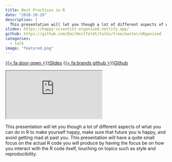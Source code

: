 ```yaml
---
title: Best Practices in R
date: "2018-10-29"
description: |
  This presentation will let you though a lot of different aspects of what you can do in R to make yourself happy, make sure that future you is happy, and avoid getting mad at past you.
slides: https://happy-scientist-organized.netlify.app/
github: https://github.com/EmilHvitfeldt/talks/tree/master/oRganized
categories:
  - talk
image: "featured.png"
---
```




<a href="https://happy-scientist-organized.netlify.app/" class="listing-slides btn-links">{{< fa door-open >}}Slides<a>
<a href="https://github.com/EmilHvitfeldt/talks/tree/master/oRganized" class="listing-github btn-links">{{< fa brands github >}}Github<a>
      
<iframe class="slide-deck" src="https://happy-scientist-organized.netlify.app/"></iframe>
        

This presentation will let you though a lot of different aspects of what you can do in R to make yourself happy, make sure that future you is happy, and avoid getting mad at past you. This presentation will have a quite small focus on the actual R code you will produce by having the focus be on how you interact with the R code itself, touching on topics such as style and reproducibility.
